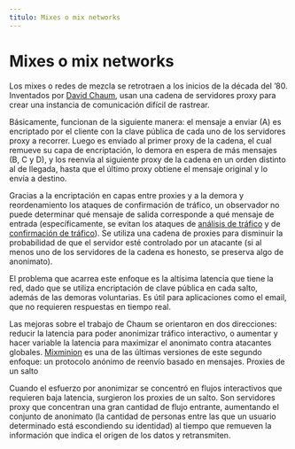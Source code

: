 ```yaml
---
titulo: Mixes o mix networks
---
```


Mixes o mix networks
====================

Los mixes o redes de mezcla se retrotraen a los inicios de la década del ’80. Inventados por [David Chaum], usan una cadena de
servidores proxy para crear una instancia de comunicación difícil de rastrear.

Básicamente, funcionan de la siguiente manera: el mensaje a enviar (A) es encriptado por el cliente con la clave pública de cada
uno de los servidores proxy a recorrer. Luego es enviado al primer proxy de la cadena, el cual remueve su capa de encriptación, lo
demora en espera de más mensajes (B, C y D), y los reenvía al siguiente proxy de la cadena en un orden distinto al de llegada,
hasta que el último proxy obtiene el mensaje original y lo envía a destino.

Gracias a la encriptación en capas entre proxies y a la demora y reordenamiento los ataques de confirmación de tráfico, un
observador no puede determinar qué mensaje de salida corresponde a qué mensaje de entrada (específicamente, se evitan los ataques
de [análisis de tráfico][analisis] y de [confirmación de tráfico][confirmacion]). Se utiliza una cadena de proxies para disminuir
la probabilidad de que el servidor esté controlado por un atacante (si al menos uno de los servidores de la cadena es honesto, se
preserva algo de anonimato).

El problema que acarrea este enfoque es la altísima latencia que tiene la red, dado que se utiliza encriptación de clave pública
en cada salto, además de las demoras voluntarias. Es útil para aplicaciones como el email, que no requieren respuestas en tiempo
real.

Las mejoras sobre el trabajo de Chaum se orientaron en dos direcciones: reducir la latencia para poder anonimizar tráfico
interactivo, o aumentar y hacer variable la latencia para maximizar el anonimato contra atacantes globales. [Mixminion] es una de
las últimas versiones de este segundo enfoque: un protocolo anónimo de reenvío basado en mensajes.
Proxies de un salto

Cuando el esfuerzo por anonimizar se concentró en flujos interactivos que requieren baja latencia, surgieron los proxies de un
salto. Son servidores proxy que concentran una gran cantidad de flujo entrante, aumentando el conjunto de anonimato (la cantidad
de personas entre las que un usuario determinado está escondiendo su identidad) al tiempo que remueven la información que indica
el origen de los datos y retransmiten.

[David Chaum]: http://en.wikipedia.org/wiki/David_Chaum
[analisis]: /criptografia/ataques/#analisis
[confirmacion]: /criptografia/ataques/#confirmacion
[Mixminion]: http://mixminion.net/
